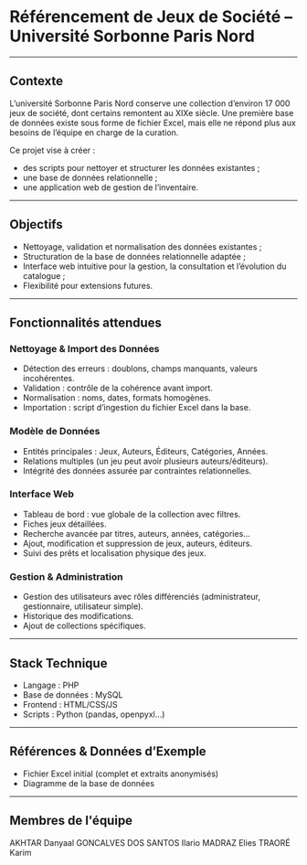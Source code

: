 # Référencement de Jeux de Société – Université Sorbonne Paris Nord

---

## Contexte

L’université Sorbonne Paris Nord conserve une collection d’environ 17 000 jeux de société, dont certains remontent au XIXe siècle. Une première base de données existe sous forme de fichier Excel, mais elle ne répond plus aux besoins de l’équipe en charge de la curation.

Ce projet vise à créer :
- des scripts pour nettoyer et structurer les données existantes ;
- une base de données relationnelle ;
- une application web de gestion de l’inventaire.

---

## Objectifs

- Nettoyage, validation et normalisation des données existantes ;
- Structuration de la base de données relationnelle adaptée ;
- Interface web intuitive pour la gestion, la consultation et l’évolution du catalogue ;
- Flexibilité pour extensions futures.

---

## Fonctionnalités attendues

### Nettoyage & Import des Données
- Détection des erreurs : doublons, champs manquants, valeurs incohérentes.
- Validation : contrôle de la cohérence avant import.
- Normalisation : noms, dates, formats homogènes.
- Importation : script d’ingestion du fichier Excel dans la base.

### Modèle de Données
- Entités principales : Jeux, Auteurs, Éditeurs, Catégories, Années.
- Relations multiples (un jeu peut avoir plusieurs auteurs/éditeurs).
- Intégrité des données assurée par contraintes relationnelles.

### Interface Web
- Tableau de bord : vue globale de la collection avec filtres.
- Fiches jeux détaillées.
- Recherche avancée par titres, auteurs, années, catégories…
- Ajout, modification et suppression de jeux, auteurs, éditeurs.
- Suivi des prêts et localisation physique des jeux.

### Gestion & Administration
- Gestion des utilisateurs avec rôles différenciés (administrateur, gestionnaire, utilisateur simple).
- Historique des modifications.
- Ajout de collections spécifiques.



---

## Stack Technique 

- Langage : PHP
- Base de données : MySQL
- Frontend : HTML/CSS/JS 
- Scripts : Python (pandas, openpyxl…)

---


## Références & Données d’Exemple

- Fichier Excel initial (complet et extraits anonymisés)
- Diagramme de la base de données 


---

## Membres de l'équipe 
AKHTAR Danyaal
GONCALVES DOS SANTOS Ilario
MADRAZ Elies
TRAORÉ Karim



